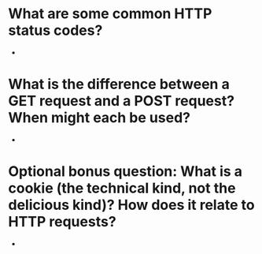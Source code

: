 # What are some common HTTP status codes?
*

# What is the difference between a GET request and a POST request? When might each be used?
*

# Optional bonus question: What is a cookie (the technical kind, not the delicious kind)? How does it relate to HTTP requests?
*